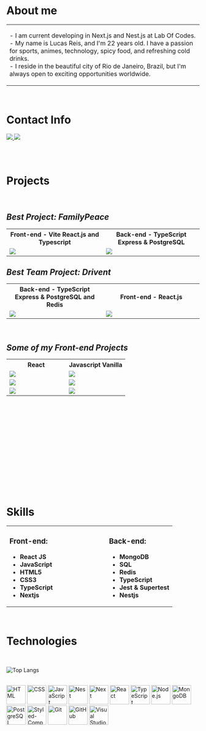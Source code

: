 # **About me**

<table>
  <tbody>
    <tr>
      <td align="left" width="60%">
        <p>
          - I am current developing in Next.js and Nest.js at Lab Of Codes.
          <br>
          - My name is Lucas Reis, and I'm 22 years old. I have a passion for sports, animes, technology, spicy food, and refreshing cold drinks.
          <br>
          - I reside in the beautiful city of Rio de Janeiro, Brazil, but I'm always open to exciting opportunities worldwide.
        </p>
   </tr>
  </tbody>
</table>

<br>

# **Contact Info**

<a href="mailto: lucasreis64@gmail.com" target="_blank">
  <img src="https://img.shields.io/badge/-gmail-red?style=for-the-badge&logo=gmail&logoColor=white">
</a>
 <a href="https://www.linkedin.com/in/lucas-reis-b2a054243/" target="_blank">
  <img src="https://img.shields.io/badge/-linkedin-blue?style=for-the-badge&logo=linkedin&logoColor=white">
</a>

<br><br>

# **Projects**
<br>

## ***Best Project: FamilyPeace***

<table>
   <tbody>
      <tr>
         <th align="center" width="50%">Front-end - Vite React.js  and Typescript</th>
         <th align="center" width="50%">Back-end - TypeScript Express & PostgreSQL</th>
      </tr>
      <tr>
         <td>
           <a href="https://github.com/lucasreis64/familypeace-front"><img src="https://github-readme-stats-sigma-five.vercel.app/api/pin/?username=lucasreis64&repo=familypeace-front&theme=github_dark"></a>
         </td>
         <td>
           <a href="https://github.com/lucasreis64/familypeace-backend"><img src="https://github-readme-stats-sigma-five.vercel.app/api/pin/?username=lucasreis64&repo=familypeace-backend&theme=github_dark"></a>
         </td>
      </tr>
   </tbody>
</table>


## ***Best Team Project: Drivent***

<table >
  <tbody>
    <tr>
      <th align="center" width="50%"> Back-end - TypeScript Express & PostgreSQL and Redis </th>
      <th align="center"width="50%"> Front-end - React.js</th>
    </tr>
    <tr>
      <td>
         <a href="https://github.com/lucasreis64/drivent-backend"><img src="https://github-readme-stats-sigma-five.vercel.app/api/pin/?username=lucasreis64&repo=drivent-backend&theme=github_dark"></a>
      </td>
      <td>
         <a href="https://github.com/lucasreis64/drivent-frontend"><img src="https://github-readme-stats-sigma-five.vercel.app/api/pin/?username=lucasreis64&repo=drivent-frontend&theme=github_dark"></a>
      </td>
   </tr>
  </tbody>
</table>

<br>


## ***Some of my Front-end Projects***

<table height="310px">
  <tbody>
    <tr>
      <th align="center" width="50%"> React </th>
      <th align="center" width="50%">Javascript Vanilla</th>
    </tr>
    <tr>
         <td>
           <a href="https://github.com/lucasreis64/trackit"><img src="https://github-readme-stats-sigma-five.vercel.app/api/pin/?username=lucasreis64&repo=trackit&theme=github_dark"></a>
         </td>
         <td>
           <a href="https://github.com/lucasreis64/parrotscardgame"><img src="https://github-readme-stats-sigma-five.vercel.app/api/pin/?username=lucasreis64&repo=parrotscardgame&theme=github_dark"></a>
         </td>
   </tr>
   <tr>
         <td>
           <a href="https://github.com/lucasreis64/zaprecall"><img src="https://github-readme-stats-sigma-five.vercel.app/api/pin/?username=lucasreis64&repo=zaprecall&theme=github_dark"></a>
         </td>
         <td>
            <a href="https://github.com/lucasreis64/driveneats"><img src="https://github-readme-stats-sigma-five.vercel.app/api/pin/?username=lucasreis64&repo=driveneats&theme=github_dark"></a>
         </td>
    </tr>
    <tr>
         <td>
           <a href="https://github.com/lucasreis64/cineflex"><img src="https://github-readme-stats-sigma-five.vercel.app/api/pin/?username=lucasreis64&repo=cineflex&theme=github_dark"></a>
         </td>
         <td>
           <a href="https://github.com/lucasreis64/batepapouol"><img src="https://github-readme-stats-sigma-five.vercel.app/api/pin/?username=lucasreis64&repo=batepapouol&theme=github_dark"></a>
         </td>
    </tr>
  </tbody>
</table>

<br>

# **Skills**
<table>
  <tbody>
    <tr>
      <td align="left" width="60%">
         <div>

   ### **Front-end:**

   -   **React JS**
   -   **JavaScript**
   -   **HTML5**
   -   **CSS3**
   -   **TypeScript**
   -   **Nextjs**

</div>
      </td>
      <td align="left" width="40%">
         
<div>

   ### **Back-end:**

   -   **MongoDB**
   -   **SQL**
   -   **Redis**
   -   **TypeScript**   
   -   **Jest & Supertest**
   -   **Nestjs**
</div>
              </td>
   </tr>
    
  </tbody>
</table>

<br>

# **Technologies**
<br>

![Top Langs](https://github-readme-stats.vercel.app/api/top-langs/?username=lucasreis64&title_color=FF6700&bg_color=000&text_color=fff)

<br>
<div>
   <img height="50" src="https://user-images.githubusercontent.com/25181517/192158954-f88b5814-d510-4564-b285-dff7d6400dad.png" alt="HTML" title="HTML" />
 <img height="50" src="https://user-images.githubusercontent.com/25181517/183898674-75a4a1b1-f960-4ea9-abcb-637170a00a75.png" alt="CSS" title="CSS" />
   <img height="50" src="https://user-images.githubusercontent.com/25181517/117447155-6a868a00-af3d-11eb-9cfe-245df15c9f3f.png" alt="JavaScript" title="JavaScript" />
     <img height="50" src="https://d33wubrfki0l68.cloudfront.net/e937e774cbbe23635999615ad5d7732decad182a/26072/logo-small.ede75a6b.svg" alt="Nest" title="Nest" />
  <img height="50" src="https://gorzelinski.com/static/1db41e3ecd311724a15306b270d99dd9/6e87d/next-js-logo.png" alt="Next" title="Next" />
 <img height="50" src="https://user-images.githubusercontent.com/25181517/183897015-94a058a6-b86e-4e42-a37f-bf92061753e5.png" alt="React" title="React" />
  <img height="50" src="https://static-00.iconduck.com/assets.00/typescript-icon-icon-512x512-yh0yu3ta.png" alt="TypeScript" title="TypeScript" />
  <img height="50" src="https://cdn-icons-png.flaticon.com/512/919/919825.png" alt="Node.js" title="Node.js" />
    <img height="50" src="https://img.icons8.com/color/480/mongodb.png" alt="MongoDB" title="MongoDB" /> 
  <img height="50" src="https://upload.wikimedia.org/wikipedia/commons/thumb/2/29/Postgresql_elephant.svg/1200px-Postgresql_elephant.svg.png" alt="PostgreSQL" title="PostgreSQL" /> 
 <img height="50" src="https://raw.githubusercontent.com/styled-components/brand/master/styled-components.png" alt="Styled-Components" title="Styled-Components" />
 <img height="50" src="https://user-images.githubusercontent.com/25181517/192108372-f71d70ac-7ae6-4c0d-8395-51d8870c2ef0.png" alt="Git" title="Git" />
 <img height="50" src="https://user-images.githubusercontent.com/25181517/192108374-8da61ba1-99ec-41d7-80b8-fb2f7c0a4948.png" alt="GitHub" title="GitHub" />
 <img height="50" src="https://user-images.githubusercontent.com/25181517/192108891-d86b6220-e232-423a-bf5f-90903e6887c3.png" alt="Visual Studio Code" title="Visual Studio Code" />

</div>

<br>
